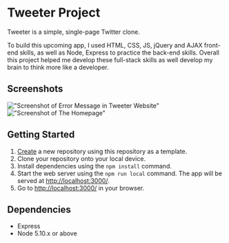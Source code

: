 # Tweeter Project

Tweeter is a simple, single-page Twitter clone.

To build this upcoming app, I used HTML, CSS, JS, jQuery and AJAX front-end skills, as well as Node, Express to practice the back-end skills. Overall this project helped me develop these full-stack skills as well develop my brain to think more like a developer.

## Screenshots
!["Screenshot of Error Message in Tweeter Website"](https://github.com/hamoooz1/tweeter/blob/master/docs/errorMessage.png)
!["Screenshot of The Homepage"](https://github.com/hamoooz1/tweeter/blob/master/docs/homePage.png)

## Getting Started

1. [Create](https://github.com/hamoooz1/tweeter/blob/master/docs/errorMessage.png) a new repository using this repository as a template.
2. Clone your repository onto your local device.
3. Install dependencies using the `npm install` command.
3. Start the web server using the `npm run local` command. The app will be served at <http://localhost:3000/>.
4. Go to <http://localhost:3000/> in your browser.

## Dependencies

- Express
- Node 5.10.x or above

